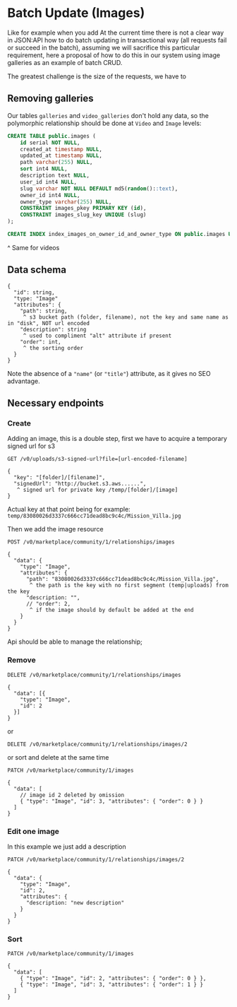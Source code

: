 # Batch Update (Images)

Like for example when you add At the current time there is not a clear way in JSON:API how to do batch updating in transactional way (all requests fail or succeed in the batch), assuming we will sacrifice this particular requirement, here a proposal of how to do this in our system using image galleries as an example of batch CRUD.

The greatest challenge is the size of the requests, we have to 
## Removing galleries

Our tables `galleries` and `video_galleries` don't hold any data, so the polymorphic relationship should be done at `Video` and `Image` levels:

```sql
CREATE TABLE public.images (
	id serial NOT NULL,
	created_at timestamp NULL,
	updated_at timestamp NULL,
	path varchar(255) NULL,
	sort int4 NULL,
	description text NULL,
	user_id int4 NULL,
	slug varchar NOT NULL DEFAULT md5(random()::text),
	owner_id int4 NULL,
	owner_type varchar(255) NULL,
	CONSTRAINT images_pkey PRIMARY KEY (id),
	CONSTRAINT images_slug_key UNIQUE (slug)
);

CREATE INDEX index_images_on_owner_id_and_owner_type ON public.images USING btree (owner_id, owner_type);
```

^ Same for videos

## Data schema

```
{
  "id": string,
  "type: "Image"
  "attributes": {
    "path": string,
     ^ s3 bucket path (folder, filename), not the key and same name as in "disk", NOT url encoded
    "description": string
     ^ used to compliment "alt" attribute if present
    "order": int,
     ^ the sorting order 
  }
}
```

Note the absence of a `"name"` (or `"title"`) attribute, as it gives no SEO advantage.

## Necessary endpoints

### Create

Adding an image, this is a double step, first we have to acquire a temporary signed url for s3

```http request
GET /v0/uploads/s3-signed-url?file=[url-encoded-filename]

{
  "key": "[folder]/[filename]",
  "signedUrl": "http://bucket.s3.aws......",
   ^ signed url for private key /temp/[folder]/[image]
}
```

Actual key at that point being for example: `temp/83080026d3337c666cc71dead8bc9c4c/Mission_Villa.jpg`

Then we add the image resource

```http request
POST /v0/marketplace/community/1/relationships/images

{
  "data": {
    "type": "Image",
    "attributes": {
      "path": "83080026d3337c666cc71dead8bc9c4c/Mission_Villa.jpg",
       ^ the path is the key with no first segment (temp|uploads) from the key
      "description: "",
      // "order": 2,
       ^ if the image should by default be added at the end
    }
  }
}
```

Api should be able to manage the relationship;

### Remove

```http request
DELETE /v0/marketplace/community/1/relationships/images

{
  "data": [{ 
    "type": "Image",
    "id": 2
  }]
}
```

or

```http request
DELETE /v0/marketplace/community/1/relationships/images/2
```

or sort and delete at the same time


```http request
PATCH /v0/marketplace/community/1/images

{
  "data": [
    // image id 2 deleted by omission  
    { "type": "Image", "id": 3, "attributes": { "order": 0 } }
  ]
}
```

### Edit one image

In this example we just add a description

```http request
PATCH /v0/marketplace/community/1/relationships/images/2

{
  "data": {
    "type": "Image",
    "id": 2,
    "attributes": {
      "description: "new description"
    }
  }
}
```

### Sort

```http request
PATCH /v0/marketplace/community/1/images

{
  "data": [
    { "type": "Image", "id": 2, "attributes": { "order": 0 } },
    { "type": "Image", "id": 3, "attributes": { "order": 1 } }
  ]
}
```
